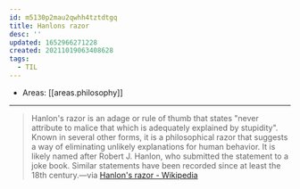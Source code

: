 ```yaml
---
id: m5130p2mau2qwhh4tztdtgq
title: Hanlons razor
desc: ''
updated: 1652966271228
created: 20211019063408628
tags:
  - TIL
---
```


- Areas: [[areas.philosophy]]

---

> Hanlon's razor is an adage or rule of thumb that states "never attribute to malice that which is adequately explained by stupidity". Known in several other forms, it is a philosophical razor that suggests a way of eliminating unlikely explanations for human behavior. It is likely named after Robert J. Hanlon, who submitted the statement to a joke book. Similar statements have been recorded since at least the 18th century.—via [Hanlon's razor - Wikipedia](https://en.wikipedia.org/wiki/Hanlon's_razor)
